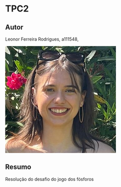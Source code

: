 # TPC2

## Autor 

Leonor Ferreira Rodrigues, a111548,

![Foto](Foto-cartão.jpg)


## Resumo

Resolução do desafio do jogo dos fósforos 
